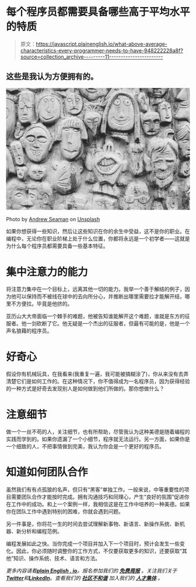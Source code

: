 # 每个程序员都需要具备哪些高于平均水平的特质

> 原文：<https://javascript.plainenglish.io/what-above-average-characteristics-every-programmer-needs-to-have-948222228a8f?source=collection_archive---------11----------------------->

## 这些是我认为方便拥有的。

![](img/ce9a6841f9faa162064aafa20a79e913.png)

Photo by [Andrew Seaman](https://unsplash.com/@amseaman?utm_source=medium&utm_medium=referral) on [Unsplash](https://unsplash.com?utm_source=medium&utm_medium=referral)

如果你想获得一些知识，然后让这些知识在你的余生中受益，这不是你的职业。在编程中，无论你在职业阶梯上处于什么位置，你都将永远是一个初学者——这就是为什么每个程序员都需要具备一些基本特征。

# **集中注意力的能力**

将注意力集中在一个目标上，远离其他一切的能力。我举一个善于解结的例子，因为他可以保持而不被线在球中的去向所分心，并推断出哪里需要拉才能解开结，哪里不方便拉。毕竟是他挤的。

亚历山大大帝面临一个棘手的难题，他被告知谁能解开这个难题，谁就是东方的征服者。他一剑砍断了它。他无疑是一个杰出的征服者，但最有可能的是，他是一个声名狼藉的程序员。

# **好奇心**

假设你有机械玩具，在我看来(我重复一遍，我可能被搞糊涂了)，你从来没有去弄清楚它们是如何工作的。在这种情况下，你不值得成为一名程序员，因为获得经验的一种方式是好奇去发现别人是如何做到他们所做的。那你想做什么？

# **注意细节**

做一个一丝不苟的人，关注细节，也有所帮助，尽管我认为这种美德是随着编程的实践而学到的。如果你遗漏了一个小细节，程序就无法运行。另一方面，如果你是一个细致的人，不把事情做到完美，我认为你会是一个更好的程序员。

# **知道如何团队合作**

虽然我们有有点孤狼的名声，但只有“黑客”单独工作。一般来说，中等重要性的项目需要团队合作才能按时完成。拥有沟通技巧和同理心，产生“良好的氛围”促进你在工作中的成功。和上一个案例一样，我相信这是在工作中培养的一种美德。如果你在团队工作中遇到特别的困难，你就会遇到问题。

另一件事是，你将花一生的时间去尝试理解新事物、新语言、新操作系统、新机器、新分析和编程范例。

编程发展如此之快。当你完成一个项目并加入下一个项目时，预计会发生一些变化。因此，你必须随时调整你的工作方式，不仅要获取更多的知识，还要获取“其他”知识、操作系统、技术、语言和方法。

*更多内容请看*[***plain English . io***](https://plainenglish.io/)*。报名参加我们的* [***免费周报***](http://newsletter.plainenglish.io/) *。关注我们关于*[***Twitter***](https://twitter.com/inPlainEngHQ)*和*[***LinkedIn***](https://www.linkedin.com/company/inplainenglish/)*。查看我们的* [***社区不和谐***](https://discord.gg/GtDtUAvyhW) *加入我们的* [***人才集体***](https://inplainenglish.pallet.com/talent/welcome) *。*